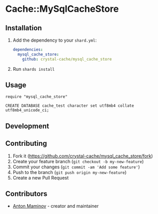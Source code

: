 # Cache::MySqlCacheStore

## Installation

1. Add the dependency to your `shard.yml`:

   ```yaml
   dependencies:
     mysql_cache_store:
       github: crystal-cache/mysql_cache_store
   ```

2. Run `shards install`

## Usage

```crystal
require "mysql_cache_store"
```

```
CREATE DATABASE cache_test character set utf8mb4 collate utf8mb4_unicode_ci;
```

## Development

## Contributing

1. Fork it (<https://github.com/crystal-cache/mysql_cache_store/fork>)
2. Create your feature branch (`git checkout -b my-new-feature`)
3. Commit your changes (`git commit -am 'Add some feature'`)
4. Push to the branch (`git push origin my-new-feature`)
5. Create a new Pull Request

## Contributors

- [Anton Maminov](https://github.com/mamantoha) - creator and maintainer
